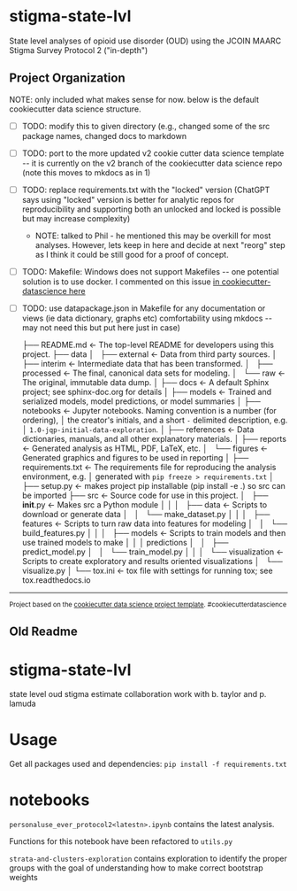 stigma-state-lvl
==============================

State level analyses of opioid use disorder (OUD) using the JCOIN 
MAARC Stigma Survey Protocol 2 ("in-depth")

Project Organization
------------

NOTE: only included what makes sense for now. below is the default cookiecutter data science structure.

- [ ] TODO: modify this to given directory (e.g., changed some of the src package names, changed docs to markdown
- [ ] TODO: port to the more updated v2 cookie cutter data science template -- it is currently on the v2 branch of the cookiecutter data science repo (note this moves to mkdocs as in 1)
- [ ] TODO: replace requirements.txt with the "locked" version (ChatGPT says using "locked" version is better for analytic repos for reproducibility and supporting both an unlocked and locked is possible but may increase complexity)
    - NOTE: talked to Phil - he mentioned this may be overkill for most analyses. However, lets keep in here and decide at next "reorg" step as I think it could be still good for a proof of concept.
- [ ] TODO: Makefile: Windows does not support Makefiles -- one potential solution is to use docker. I commented on this issue [in cookiecutter-datascience here](https://github.com/drivendata/cookiecutter-data-science/issues/333)
- [ ] TODO: use datapackage.json in Makefile for any documentation or views (ie data dictionary, graphs etc)
comfortability using mkdocs -- may not need this but put here just in case)
    

    ├── README.md          <- The top-level README for developers using this project.
    ├── data
    │   ├── external       <- Data from third party sources.
    │   ├── interim        <- Intermediate data that has been transformed.
    │   ├── processed      <- The final, canonical data sets for modeling.
    │   └── raw            <- The original, immutable data dump.
    │
    ├── docs               <- A default Sphinx project; see sphinx-doc.org for details
    │
    ├── models             <- Trained and serialized models, model predictions, or model summaries
    │
    ├── notebooks          <- Jupyter notebooks. Naming convention is a number (for ordering),
    │                         the creator's initials, and a short `-` delimited description, e.g.
    │                         `1.0-jqp-initial-data-exploration`.
    │
    ├── references         <- Data dictionaries, manuals, and all other explanatory materials.
    │
    ├── reports            <- Generated analysis as HTML, PDF, LaTeX, etc.
    │   └── figures        <- Generated graphics and figures to be used in reporting
    │
    ├── requirements.txt   <- The requirements file for reproducing the analysis environment, e.g.
    │                         generated with `pip freeze > requirements.txt`
    │
    ├── setup.py           <- makes project pip installable (pip install -e .) so src can be imported
    ├── src                <- Source code for use in this project.
    │   ├── __init__.py    <- Makes src a Python module
    │   │
    │   ├── data           <- Scripts to download or generate data
    │   │   └── make_dataset.py
    │   │
    │   ├── features       <- Scripts to turn raw data into features for modeling
    │   │   └── build_features.py
    │   │
    │   ├── models         <- Scripts to train models and then use trained models to make
    │   │   │                 predictions
    │   │   ├── predict_model.py
    │   │   └── train_model.py
    │   │
    │   └── visualization  <- Scripts to create exploratory and results oriented visualizations
    │       └── visualize.py
    │
    └── tox.ini            <- tox file with settings for running tox; see tox.readthedocs.io


--------

<p><small>Project based on the <a target="_blank" href="https://drivendata.github.io/cookiecutter-data-science/">cookiecutter data science project template</a>. #cookiecutterdatascience</small></p>



Old Readme
------
# stigma-state-lvl
state level oud stigma estimate collaboration work with b. taylor and p. lamuda

# Usage

Get all packages used and dependencies:
`pip install -f requirements.txt`

# notebooks

`personaluse_ever_protocol2<latestn>.ipynb` contains the latest analysis.

Functions for this notebook have been refactored to `utils.py`


`strata-and-clusters-exploration`
contains exploration to identify the proper 
groups with the goal of understanding how to 
make correct bootstrap weights
